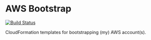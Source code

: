 # AWS Bootstrap

[![Build Status](https://travis-ci.com/celkins/aws-bootstrap.svg?branch=master)](https://travis-ci.com/celkins/aws-bootstrap)

CloudFormation templates for bootstrapping (my) AWS account(s).
